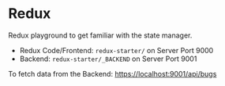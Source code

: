 # Redux 

Redux playground to get familiar with the state manager.

* Redux Code/Frontend: `redux-starter/` on Server Port 9000 
* Backend: `redux-starter/_BACKEND` on Server Port 9001

To fetch data from the Backend: [https://localhost:9001/api/bugs](https://localhost:9001/api/bugs)